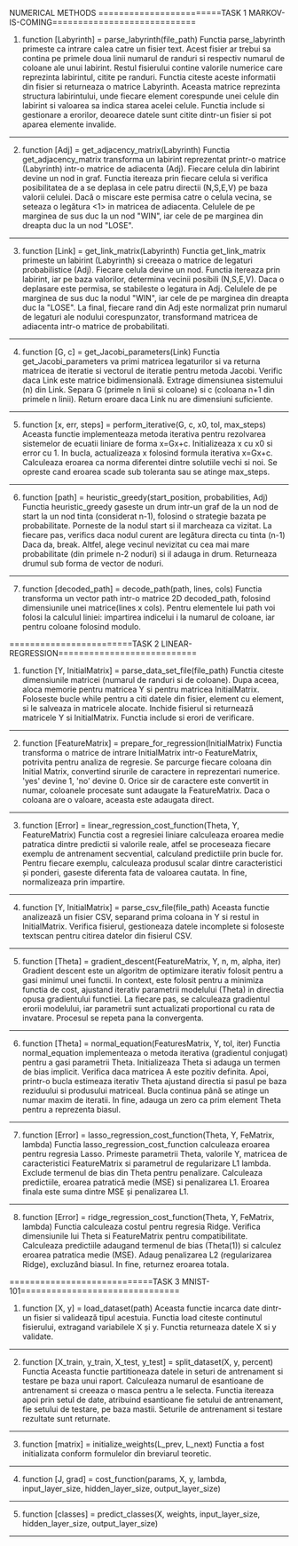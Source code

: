 NUMERICAL METHODS
========================TASK 1 MARKOV-IS-COMING============================

1. function [Labyrinth] = parse_labyrinth(file_path)
Functia parse_labyrinth primeste ca intrare calea catre un fisier text.
Acest fisier ar trebui sa contina pe primele doua linii numarul de randuri
si respectiv numarul de coloane ale unui labirint. Restul fisierului contine
valorile numerice care reprezinta labirintul, citite pe randuri. Functia
citeste aceste informatii din fisier si returneaza o matrice Labyrinth.
Aceasta matrice reprezinta structura labirintului, unde fiecare element
corespunde unei celule din labirint si valoarea sa indica starea acelei
celule. Functia include si gestionare a erorilor, deoarece datele sunt
citite dintr-un fisier si pot aparea elemente invalide.
___________________________________________________________________________
2. function [Adj] = get_adjacency_matrix(Labyrinth)
Functia get_adjacency_matrix transforma un labirint reprezentat printr-o
matrice (Labyrinth) intr-o matrice de adiacenta (Adj). Fiecare celula din
labirint devine un nod in graf. Functia itereaza prin fiecare celula si
verifica posibilitatea de a se deplasa in cele patru directii (N,S,E,V)
pe baza valorii celulei. Dacă o miscare este permisa catre o celula vecina,
se seteaza o legătura <1> in matricea de adiacenta. Celulele de pe marginea
de sus duc la un nod "WIN", iar cele de pe marginea din dreapta duc la
un nod "LOSE".
___________________________________________________________________________
3. function [Link] = get_link_matrix(Labyrinth)
Functia get_link_matrix primeste un labirint (Labyrinth) si creeaza o matrice
de legaturi probabilistice (Adj). Fiecare celula devine un nod. Functia
itereaza prin labirint, iar pe baza valorilor, determina vecinii posibili
(N,S,E,V). Daca o deplasare este permisa, se stabileste o legatura in Adj.
Celulele de pe marginea de sus duc la nodul "WIN", iar cele de pe marginea
din dreapta duc la "LOSE". La final, fiecare rand din Adj este normalizat
prin numarul de legaturi ale nodului corespunzator, transformand matricea
de adiacenta intr-o matrice de probabilitati.
___________________________________________________________________________
4. function [G, c] = get_Jacobi_parameters(Link)
Functia get_Jacobi_parameters va primi matricea legaturilor si va returna
matricea de iteratie si vectorul de iteratie pentru metoda Jacobi. Verific
daca Link este matrice bidimensională. Extrage dimensiunea sistemului (n)
din Link. Separa G (primele n linii si coloane) si c (coloana n+1 din
primele n linii). Return eroare daca Link nu are dimensiuni suficiente.
___________________________________________________________________________
5. function [x, err, steps] = perform_iterative(G, c, x0, tol, max_steps)
Aceasta functie implementeaza metoda iterativa pentru rezolvarea sistemelor
de ecuatii liniare de forma x=Gx+c. Initializeaza x cu x0 si error cu 1. In
bucla, actualizeaza x folosind formula iterativa x=Gx+c. Calculeaza eroarea
ca norma diferentei dintre solutiile vechi si noi. Se opreste cand eroarea
scade sub toleranta sau se atinge max_steps.
___________________________________________________________________________
6. function [path] = heuristic_greedy(start_position, probabilities, Adj)
Functia heuristic_greedy gaseste un drum intr-un graf de la un nod de start
la un nod tinta (considerat n-1), folosind o strategie bazata pe
probabilitate. Porneste de la nodul start si il marcheaza ca vizitat. La
fiecare pas, verifics daca nodul curent are legătura directa cu tinta (n-1)
Daca da, break. Altfel, alege vecinul nevizitat cu cea mai mare probabilitate
(din primele n-2 noduri) si il adauga in drum. Returneaza drumul sub forma
de vector de noduri.
___________________________________________________________________________
7. function [decoded_path] = decode_path(path, lines, cols)
Functia transforma un vector path intr-o matrice 2D decoded_path, folosind
dimensiunile unei matrice(lines x cols). Pentru elementele lui path voi
folosi la calculul liniei: impartirea indicelui i la numarul de coloane, iar
pentru coloane folosind modulo.

========================TASK 2 LINEAR-REGRESSION===========================

1. function [Y, InitialMatrix] = parse_data_set_file(file_path)
Functia citeste dimensiunile matricei (numarul de randuri si de coloane).
Dupa aceea, aloca memorie pentru matricea Y si pentru matricea InitialMatrix.
Foloseste bucle while pentru a citi datele din fisier, element cu element,
si le salveaza in matricele alocate. Inchide fisierul si returnează matricele
Y si InitialMatrix. Functia include si erori de verificare.
___________________________________________________________________________
2. function [FeatureMatrix] = prepare_for_regression(InitialMatrix)
Functia transforma o matrice de intrare InitialMatrix intr-o FeatureMatrix,
potrivita pentru analiza de regresie. Se parcurge fiecare coloana din Initial
Matrix, convertind sirurile de caractere in reprezentari numerice. 'yes' 
devine 1, 'no' devine 0. Orice sir de caractere este convertit in numar,
coloanele procesate sunt adaugate la FeatureMatrix. Daca o coloana are o
valoare, aceasta este adaugata direct.
___________________________________________________________________________
3. function [Error] = linear_regression_cost_function(Theta, Y, FeatureMatrix)
Functia cost a regresiei liniare  calculeaza eroarea medie patratica dintre
predictii si valorile reale, atfel se proceseaza fiecare exemplu de antrenament
secvential, calculand predictiile prin bucle for. Pentru fiecare exemplu,
calculeaza produsul scalar dintre caracteristici și ponderi, gaseste diferenta
fata de valoarea cautata. In fine, normalizeaza prin impartire.
___________________________________________________________________________
4. function [Y, InitialMatrix] = parse_csv_file(file_path)
Aceasta functie analizează un fisier CSV, separand prima coloana in Y si
restul in InitialMatrix. Verifica fisierul, gestioneaza datele incomplete
si foloseste textscan pentru citirea datelor din fisierul CSV.
___________________________________________________________________________
5. function [Theta] = gradient_descent(FeatureMatrix, Y, n, m, alpha, iter)
Gradient descent este un algoritm de optimizare iterativ folosit pentru a
gasi minimul unei functii. In context, este folosit pentru a minimiza
functia de cost, ajustand iterativ parametrii modelului (Theta) in directia
opusa gradientului functiei. La fiecare pas, se calculeaza gradientul
erorii modelului, iar parametrii sunt actualizati proportional cu rata de
invatare. Procesul se repeta pana la convergenta.
___________________________________________________________________________
6. function [Theta] = normal_equation(FeaturesMatrix, Y, tol, iter)
Functia normal_equation implementeaza o metoda iterativa (gradientul conjugat)
pentru a gasi parametrii Theta. Initializeaza Theta si adauga un termen de
bias implicit. Verifica daca matricea A este pozitiv definita. Apoi, printr-o
bucla estimeaza iterativ Theta ajustand directia si pasul pe baza reziduului
si produsului matriceal. Bucla continua până se atinge un numar maxim de
iteratii. In fine, adauga un zero ca prim element Theta pentru a reprezenta biasul.
___________________________________________________________________________
7. function [Error] = lasso_regression_cost_function(Theta, Y, FeMatrix, lambda)
Functia lasso_regression_cost_function calculeaza eroarea pentru regresia Lasso.
Primeste parametrii Theta, valorile Y, matricea de caracteristici FeatureMatrix
si parametrul de regularizare L1 lambda. Exclude termenul de bias din Theta
pentru penalizare. Calculeaza predictiile, eroarea patratică medie (MSE) si
penalizarea L1. Eroarea finala este suma dintre MSE și penalizarea L1.
___________________________________________________________________________
8. function [Error] = ridge_regression_cost_function(Theta, Y, FeMatrix, lambda)
Functia calculeaza costul pentru regresia Ridge. Verifica dimensiunile lui Theta
si FeatureMatrix pentru compatibilitate. Calculeaza predictiile adaugand termenul
de bias (Theta(1)) si calculez eroarea patratica medie (MSE). Adaug penalizarea L2
(regularizarea Ridge), excluzând biasul. In fine, returnez eroarea totala.

============================TASK 3 MNIST-101===============================

1. function [X, y] = load_dataset(path)
Aceasta functie incarca date dintr-un fisier si validează tipul acestuia.
Functia load citeste continutul fisierului, extragand variabilele X și y.
Functia returneaza datele X si y validate.
___________________________________________________________________________
2. function [X_train, y_train, X_test, y_test] = split_dataset(X, y, percent)
Functia
Aceasta functie partitioneaza datele in seturi de antrenament si testare pe
baza unui raport. Calculeaza numarul de esantioane de antrenament si creeaza
o masca pentru a le selecta. Functia itereaza apoi prin setul de date,
atribuind esantioane fie setului de antrenament, fie setului de testare,
pe baza mastii. Seturile de antrenament si testare rezultate sunt returnate.
___________________________________________________________________________
3. function [matrix] = initialize_weights(L_prev, L_next)
Functia a fost initializata conform formulelor din breviarul teoretic.
___________________________________________________________________________
4. function [J, grad] = cost_function(params, X, y, lambda, input_layer_size,
hidden_layer_size, output_layer_size)
___________________________________________________________________________
5. function [classes] = predict_classes(X, weights, input_layer_size,
hidden_layer_size, output_layer_size)
___________________________________________________________________________


